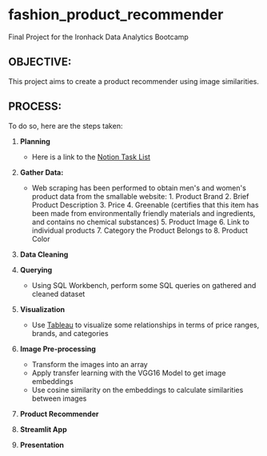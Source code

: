 # fashion_product_recommender
Final Project for the Ironhack Data Analytics Bootcamp

## OBJECTIVE:
This project aims to create a product recommender using image similarities. 

## PROCESS:
To do so, here are the steps taken:
1. **Planning**
   - Here is a link to the [Notion Task List](https://rachellef.notion.site/865707cd5fee401b9abb1c2fe50b8a1d?v=770abdde733044afba0b426f550495be)
2. **Gather Data:**
    - Web scraping has been performed to obtain men's and women's product data from the smallable website:
          1. Product Brand
          2. Brief Product Description
          3. Price
          4. Greenable (certifies that this item has been made from environmentally friendly materials and ingredients, and contains no chemical substances)
          5. Product Image
          6. Link to individual products
          7. Category the Product Belongs to
          8. Product Color

3. **Data Cleaning**
4. **Querying**
     - Using SQL Workbench, perform some SQL queries on gathered and cleaned dataset
5. **Visualization**
     - Use [Tableau](https://public.tableau.com/views/fashion_product_distribution_twb/Dashboard22?:language=en-US&publish=yes&:display_count=n&:origin=viz_share_link) to visualize some relationships in terms of price ranges, brands, and categories
6. **Image Pre-processing**
   - Transform the images into an array
   - Apply transfer learning with the VGG16 Model to get image embeddings
   - Use cosine similarity on the embeddings to calculate similarities between images
7. **Product Recommender**
8. **Streamlit App**
9. **Presentation**
